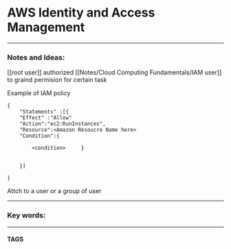 # AWS Identity and Access Management


---
### Notes and Ideas:
[[root user]] authorized [[Notes/Cloud Computing Fundamentals/IAM user]] to  graind permision for certain task


Example of IAM policy
```
{
	"Statements" :[{
	"Effect" :"Allow"
	"Action":"ec2:RunInstances",
	"Resource":<Amazon Resoucre Name here>
	"Condition":{
	
		<condition>		}
	
	
	}]

}
```
Attch to a user or a group of user 

---

### Key words:

---
#### TAGS